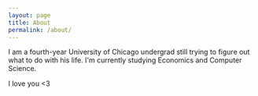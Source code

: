 ```yaml
---
layout: page
title: About
permalink: /about/
---
```

I am a fourth-year University of Chicago undergrad still trying to figure out what to do with his life. I'm currently studying Economics and Computer Science.

I love you <3
